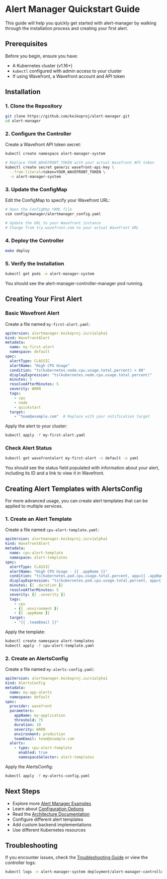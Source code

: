 # Alert Manager Quickstart Guide

This guide will help you quickly get started with alert-manager by walking through the installation process and creating your first alert.

## Prerequisites

Before you begin, ensure you have:

- A Kubernetes cluster (v1.16+)
- `kubectl` configured with admin access to your cluster
- If using Wavefront, a Wavefront account and API token

## Installation

### 1. Clone the Repository

```bash
git clone https://github.com/keikoproj/alert-manager.git
cd alert-manager
```

### 2. Configure the Controller

Create a Wavefront API token secret:

```bash
kubectl create namespace alert-manager-system

# Replace YOUR_WAVEFRONT_TOKEN with your actual Wavefront API token
kubectl create secret generic wavefront-api-key \
  --from-literal=token=YOUR_WAVEFRONT_TOKEN \
  -n alert-manager-system
```

### 3. Update the ConfigMap

Edit the ConfigMap to specify your Wavefront URL:

```bash
# Open the ConfigMap YAML file
vim config/manager/alertmanager_config.yaml

# Update the URL to your Wavefront instance
# Change from try.wavefront.com to your actual Wavefront URL
```

### 4. Deploy the Controller

```bash
make deploy
```

### 5. Verify the Installation

```bash
kubectl get pods -n alert-manager-system
```

You should see the alert-manager-controller-manager pod running.

## Creating Your First Alert

### Basic Wavefront Alert

Create a file named `my-first-alert.yaml`:

```yaml
apiVersion: alertmanager.keikoproj.io/v1alpha1
kind: WavefrontAlert
metadata:
  name: my-first-alert
  namespace: default
spec:
  alertType: CLASSIC
  alertName: "High CPU Usage"
  condition: "ts(kubernetes.node.cpu.usage.total.percent) > 80"
  displayExpression: "ts(kubernetes.node.cpu.usage.total.percent)"
  minutes: 5
  resolveAfterMinutes: 5
  severity: WARN
  tags:
    - cpu
    - node
    - quickstart
  target:
    - "team@example.com"  # Replace with your notification target
```

Apply the alert to your cluster:

```bash
kubectl apply -f my-first-alert.yaml
```

### Check Alert Status

```bash
kubectl get wavefrontalert my-first-alert -n default -o yaml
```

You should see the status field populated with information about your alert, including its ID and a link to view it in Wavefront.

## Creating Alert Templates with AlertsConfig

For more advanced usage, you can create alert templates that can be applied to multiple services.

### 1. Create an Alert Template

Create a file named `cpu-alert-template.yaml`:

```yaml
apiVersion: alertmanager.keikoproj.io/v1alpha1
kind: WavefrontAlert
metadata:
  name: cpu-alert-template
  namespace: alert-templates
spec:
  alertType: CLASSIC
  alertName: "High CPU Usage - {{ .appName }}"
  condition: "ts(kubernetes.pod.cpu.usage.total.percent, app={{ .appName }}) > {{ .threshold }}"
  displayExpression: "ts(kubernetes.pod.cpu.usage.total.percent, app={{ .appName }})"
  minutes: {{ .duration }}
  resolveAfterMinutes: 5
  severity: {{ .severity }}
  tags:
    - cpu
    - {{ .environment }}
    - {{ .appName }}
  target:
    - "{{ .teamEmail }}"
```

Apply the template:

```bash
kubectl create namespace alert-templates
kubectl apply -f cpu-alert-template.yaml
```

### 2. Create an AlertsConfig

Create a file named `my-alerts-config.yaml`:

```yaml
apiVersion: alertmanager.keikoproj.io/v1alpha1
kind: AlertsConfig
metadata:
  name: my-app-alerts
  namespace: default
spec:
  provider: wavefront
  parameters:
    appName: my-application
    threshold: 75
    duration: 10
    severity: WARN
    environment: production
    teamEmail: team@example.com
  alerts:
    - type: cpu-alert-template
      enabled: true
      namespaceSelector: alert-templates
```

Apply the AlertsConfig:

```bash
kubectl apply -f my-alerts-config.yaml
```

## Next Steps

- Explore more [Alert Manager Examples](examples/)
- Learn about [Configuration Options](docs/ConfigMap_Properties.md)
- Read the [Architecture Documentation](architecture.md)
- Configure different alert templates
- Add custom backend implementations
- Use different Kubernetes resources

## Troubleshooting

If you encounter issues, check the [Troubleshooting Guide](troubleshooting.md) or view the controller logs:

```bash
kubectl logs -n alert-manager-system deployment/alert-manager-controller-manager
```
